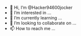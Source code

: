 - 👋 Hi, I’m @Hacker94600jocker
- 👀 I’m interested in ...
- 🌱 I’m currently learning ...
- 💞️ I’m looking to collaborate on ...
- 📫 How to reach me ...

<!---
Hacker94600jocker/Hacker94600jocker is a ✨ special ✨ repository because its `README.md` (this file) appears on your GitHub profile.
You can click the Preview link to take a look at your changes.
--->

